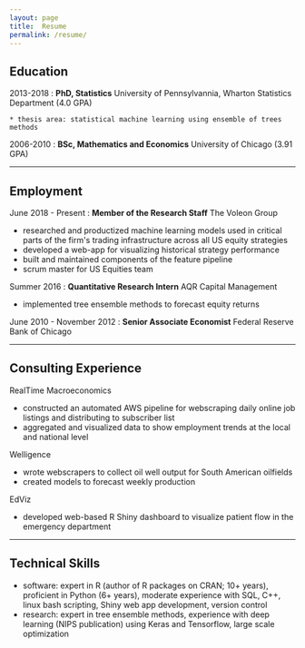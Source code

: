 ```yaml
---
layout: page
title:  Resume
permalink: /resume/
---
```



Education
---------

2013-2018
:   **PhD, Statistics** University of Pennsylvannia, Wharton Statistics Department (4.0 GPA)

    * thesis area: statistical machine learning using ensemble of trees methods

2006-2010
:   **BSc, Mathematics and Economics** University of Chicago (3.91 GPA)

----------------------------------------------------------------------

Employment
----------

June 2018 - Present
:   **Member of the Research Staff** The Voleon Group

* researched and productized machine learning models used in critical parts of the firm's trading infrastructure across all US equity strategies
* developed a web-app for visualizing historical strategy performance
* built and maintained components of the feature pipeline
* scrum master for US Equities team

Summer 2016
:   **Quantitative Research Intern** AQR Capital Management

* implemented tree ensemble methods to forecast equity returns


June 2010 - November 2012 
:   **Senior Associate Economist** Federal Reserve Bank of Chicago

----------------------------------------------------------------------

Consulting Experience
--------------------

RealTime Macroeconomics

* constructed an automated AWS pipeline for webscraping daily online job listings and distributing to subscriber list
* aggregated and visualized data to show employment trends at the local and national level

Welligence

* wrote webscrapers to collect oil well output for South American oilfields
* created models to forecast weekly production

EdViz

* developed web-based R Shiny dashboard to visualize patient flow in the emergency department

----------------------------------------------------------------------

Technical Skills
----------------

* software: expert in R (author of R packages on CRAN; 10+ years), proficient in Python (6+ years), moderate experience with SQL, C++, linux bash scripting, Shiny web app development, version control
* research: expert in tree ensemble methods, experience with deep learning (NIPS publication) using Keras and Tensorflow, large scale optimization
